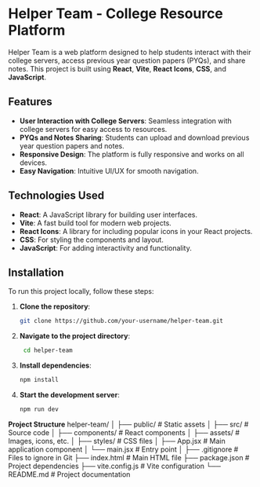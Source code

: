 # Helper Team - College Resource Platform

Helper Team is a web platform designed to help students interact with their college servers, access previous year question papers (PYQs), and share notes. This project is built using **React**, **Vite**, **React Icons**, **CSS**, and **JavaScript**.

## Features

- **User Interaction with College Servers**: Seamless integration with college servers for easy access to resources.
- **PYQs and Notes Sharing**: Students can upload and download previous year question papers and notes.
- **Responsive Design**: The platform is fully responsive and works on all devices.
- **Easy Navigation**: Intuitive UI/UX for smooth navigation.

## Technologies Used

- **React**: A JavaScript library for building user interfaces.
- **Vite**: A fast build tool for modern web projects.
- **React Icons**: A library for including popular icons in your React projects.
- **CSS**: For styling the components and layout.
- **JavaScript**: For adding interactivity and functionality.

## Installation

To run this project locally, follow these steps:

1. **Clone the repository**:
   ```bash
   git clone https://github.com/your-username/helper-team.git

2. **Navigate to the project directory**:
    ```bash
     cd helper-team
3. **Install dependencies**:
    ```bash
    npm install
4. **Start the development server**:
   ```bash
   npm run dev

**Project Structure**
helper-team/
│
├── public/              # Static assets
│
├── src/                 # Source code
│   ├── components/      # React components
│   ├── assets/          # Images, icons, etc.
│   ├── styles/          # CSS files
│   ├── App.jsx          # Main application component
│   └── main.jsx         # Entry point
│
├── .gitignore           # Files to ignore in Git
├── index.html           # Main HTML file
├── package.json         # Project dependencies
├── vite.config.js       # Vite configuration
└── README.md            # Project documentation


